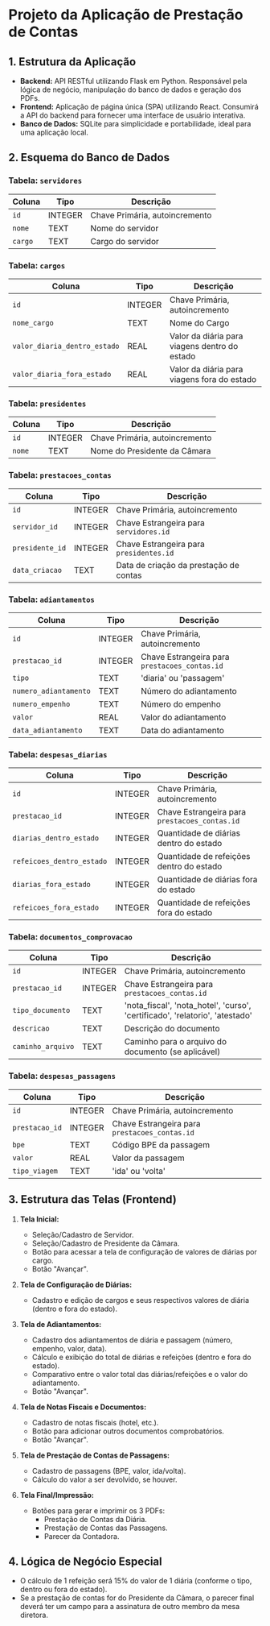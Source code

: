 # Projeto da Aplicação de Prestação de Contas

## 1. Estrutura da Aplicação

- **Backend:** API RESTful utilizando Flask em Python. Responsável pela lógica de negócio, manipulação do banco de dados e geração dos PDFs.
- **Frontend:** Aplicação de página única (SPA) utilizando React. Consumirá a API do backend para fornecer uma interface de usuário interativa.
- **Banco de Dados:** SQLite para simplicidade e portabilidade, ideal para uma aplicação local.

## 2. Esquema do Banco de Dados

### Tabela: `servidores`

| Coluna | Tipo | Descrição |
|---|---|---|
| `id` | INTEGER | Chave Primária, autoincremento |
| `nome` | TEXT | Nome do servidor |
| `cargo` | TEXT | Cargo do servidor |

### Tabela: `cargos`

| Coluna | Tipo | Descrição |
|---|---|---|
| `id` | INTEGER | Chave Primária, autoincremento |
| `nome_cargo` | TEXT | Nome do Cargo |
| `valor_diaria_dentro_estado` | REAL | Valor da diária para viagens dentro do estado |
| `valor_diaria_fora_estado` | REAL | Valor da diária para viagens fora do estado |

### Tabela: `presidentes`

| Coluna | Tipo | Descrição |
|---|---|---|
| `id` | INTEGER | Chave Primária, autoincremento |
| `nome` | TEXT | Nome do Presidente da Câmara |

### Tabela: `prestacoes_contas`

| Coluna | Tipo | Descrição |
|---|---|---|
| `id` | INTEGER | Chave Primária, autoincremento |
| `servidor_id` | INTEGER | Chave Estrangeira para `servidores.id` |
| `presidente_id` | INTEGER | Chave Estrangeira para `presidentes.id` |
| `data_criacao` | TEXT | Data de criação da prestação de contas |

### Tabela: `adiantamentos`

| Coluna | Tipo | Descrição |
|---|---|---|
| `id` | INTEGER | Chave Primária, autoincremento |
| `prestacao_id` | INTEGER | Chave Estrangeira para `prestacoes_contas.id` |
| `tipo` | TEXT | 'diaria' ou 'passagem' |
| `numero_adiantamento` | TEXT | Número do adiantamento |
| `numero_empenho` | TEXT | Número do empenho |
| `valor` | REAL | Valor do adiantamento |
| `data_adiantamento` | TEXT | Data do adiantamento |

### Tabela: `despesas_diarias`

| Coluna | Tipo | Descrição |
|---|---|---|
| `id` | INTEGER | Chave Primária, autoincremento |
| `prestacao_id` | INTEGER | Chave Estrangeira para `prestacoes_contas.id` |
| `diarias_dentro_estado` | INTEGER | Quantidade de diárias dentro do estado |
| `refeicoes_dentro_estado` | INTEGER | Quantidade de refeições dentro do estado |
| `diarias_fora_estado` | INTEGER | Quantidade de diárias fora do estado |
| `refeicoes_fora_estado` | INTEGER | Quantidade de refeições fora do estado |

### Tabela: `documentos_comprovacao`

| Coluna | Tipo | Descrição |
|---|---|---|
| `id` | INTEGER | Chave Primária, autoincremento |
| `prestacao_id` | INTEGER | Chave Estrangeira para `prestacoes_contas.id` |
| `tipo_documento` | TEXT | 'nota_fiscal', 'nota_hotel', 'curso', 'certificado', 'relatorio', 'atestado' |
| `descricao` | TEXT | Descrição do documento |
| `caminho_arquivo` | TEXT | Caminho para o arquivo do documento (se aplicável) |

### Tabela: `despesas_passagens`

| Coluna | Tipo | Descrição |
|---|---|---|
| `id` | INTEGER | Chave Primária, autoincremento |
| `prestacao_id` | INTEGER | Chave Estrangeira para `prestacoes_contas.id` |
| `bpe` | TEXT | Código BPE da passagem |
| `valor` | REAL | Valor da passagem |
| `tipo_viagem` | TEXT | 'ida' ou 'volta' |

## 3. Estrutura das Telas (Frontend)

1.  **Tela Inicial:**
    -   Seleção/Cadastro de Servidor.
    -   Seleção/Cadastro de Presidente da Câmara.
    -   Botão para acessar a tela de configuração de valores de diárias por cargo.
    -   Botão "Avançar".

2.  **Tela de Configuração de Diárias:**
    -   Cadastro e edição de cargos e seus respectivos valores de diária (dentro e fora do estado).

3.  **Tela de Adiantamentos:**
    -   Cadastro dos adiantamentos de diária e passagem (número, empenho, valor, data).
    -   Cálculo e exibição do total de diárias e refeições (dentro e fora do estado).
    -   Comparativo entre o valor total das diárias/refeições e o valor do adiantamento.
    -   Botão "Avançar".

4.  **Tela de Notas Fiscais e Documentos:**
    -   Cadastro de notas fiscais (hotel, etc.).
    -   Botão para adicionar outros documentos comprobatórios.
    -   Botão "Avançar".

5.  **Tela de Prestação de Contas de Passagens:**
    -   Cadastro de passagens (BPE, valor, ida/volta).
    -   Cálculo do valor a ser devolvido, se houver.

6.  **Tela Final/Impressão:**
    -   Botões para gerar e imprimir os 3 PDFs:
        -   Prestação de Contas da Diária.
        -   Prestação de Contas das Passagens.
        -   Parecer da Contadora.

## 4. Lógica de Negócio Especial

-   O cálculo de 1 refeição será 15% do valor de 1 diária (conforme o tipo, dentro ou fora do estado).
-   Se a prestação de contas for do Presidente da Câmara, o parecer final deverá ter um campo para a assinatura de outro membro da mesa diretora.

